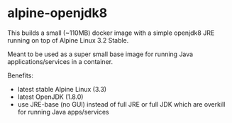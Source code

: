 # alpine-openjdk8

This builds a small (~110MB) docker image with a simple openjdk8 JRE running on top of Alpine Linux 3.2 Stable.

Meant to be used as a super small base image for running Java applications/services in a container.

Benefits:
- latest stable Alpine Linux (3.3)
- latest OpenJDK (1.8.0)
- use JRE-base (no GUI) instead of full JRE or full JDK which are overkill for running Java apps/services
